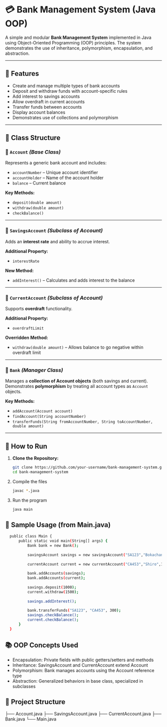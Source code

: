 # 💳 Bank Management System (Java OOP)

A simple and modular **Bank Management System** implemented in Java using Object-Oriented Programming (OOP) principles. The system demonstrates the use of inheritance, polymorphism, encapsulation, and abstraction.

---

## 📌 Features

- Create and manage multiple types of bank accounts
- Deposit and withdraw funds with account-specific rules
- Add interest to savings accounts
- Allow overdraft in current accounts
- Transfer funds between accounts
- Display account balances
- Demonstrates use of collections and polymorphism

---

## 🧱 Class Structure

### 🔹 `Account` *(Base Class)*
Represents a generic bank account and includes:

- `accountNumber` – Unique account identifier  
- `accountHolder` – Name of the account holder  
- `balance` – Current balance  

**Key Methods:**
- `deposit(double amount)`
- `withdraw(double amount)`
- `checkBalance()`

---

### 🔹 `SavingsAccount` *(Subclass of Account)*
Adds an **interest rate** and ability to accrue interest.

**Additional Property:**
- `interestRate`

**New Method:**
- `addInterest()` – Calculates and adds interest to the balance

---

### 🔹 `CurrentAccount` *(Subclass of Account)*
Supports **overdraft** functionality.

**Additional Property:**
- `overdraftLimit`

**Overridden Method:**
- `withdraw(double amount)` – Allows balance to go negative within overdraft limit

---

### 🔹 `Bank` *(Manager Class)*
Manages a **collection of Account objects** (both savings and current). Demonstrates **polymorphism** by treating all account types as `Account` objects.

**Key Methods:**
- `addAccount(Account account)`
- `findAccount(String accountNumber)`
- `transferFunds(String fromAccountNumber, String toAccountNumber, double amount)`

---

## 🚀 How to Run

1. **Clone the Repository:**
   ```bash
   git clone https://github.com/your-username/bank-management-system.git
   cd bank-management-system
2. Compile the files
   ```bash
   javac *.java
3. Run the program
   ```bash
   java main

## 🧪 Sample Usage (from Main.java)
```bash
  public class Main {
      public static void main(String[] args) {
          Bank bank = new Bank();
  
          savingsAccount savings = new savingsAccount("SA123","Bokachan",5000,2.5);
  
          currentAccount current = new currentAccount("CA453","Shiro",100000,2000);
  
          bank.addAccounts(savings);
          bank.addAccounts(current);
  
          savings.deposit(1000);
          current.withdraw(1500);
  
          savings.addInterest();
  
          bank.transferFunds("SA123", "CA453", 300);
          savings.checkBalance();
          current.checkBalance();
      }
  }
```

## 📚 OOP Concepts Used

* Encapsulation: Private fields with public getters/setters and methods
* Inheritance: SavingsAccount and CurrentAccount extend Account
* Polymorphism: Bank manages accounts using the Account reference type
* Abstraction: Generalized behaviors in base class, specialized in subclasses

## 📂 Project Structure
├── Account.java
├── SavingsAccount.java
├── CurrentAccount.java
├── Bank.java
└── Main.java
